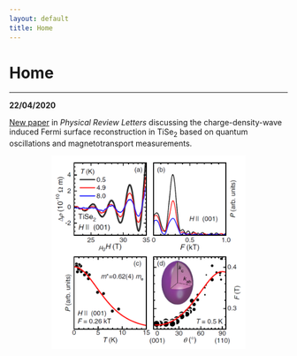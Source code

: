 ```yaml
---
layout: default
title: Home
---
```


<h1>Home</h1>

* * *

**22/04/2020**

[New paper](https://doi.org/10.1103/PhysRevLett.124.167602) in *Physical Review Letters* discussing the charge-density-wave induced Fermi surface reconstruction in TiSe<sub>2</sub> based on quantum oscillations and magnetotransport measurements.

<p align="center">
  <img width="350" height="350" src="/images/tise2_qo.PNG">
</p>
